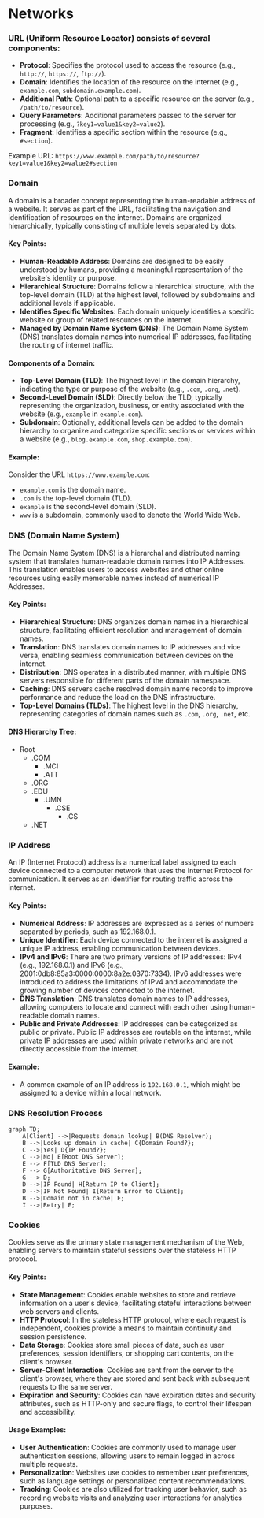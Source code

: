 # Networks

### URL (Uniform Resource Locator) consists of several components:

- **Protocol**: Specifies the protocol used to access the resource (e.g., `http://`, `https://`, `ftp://`).
- **Domain**: Identifies the location of the resource on the internet (e.g., `example.com`, `subdomain.example.com`).
- **Additional Path**: Optional path to a specific resource on the server (e.g., `/path/to/resource`).
- **Query Parameters**: Additional parameters passed to the server for processing (e.g., `?key1=value1&key2=value2`).
- **Fragment**: Identifies a specific section within the resource (e.g., `#section`).

Example URL: `https://www.example.com/path/to/resource?key1=value1&key2=value2#section`

### Domain
A domain is a broader concept representing the human-readable address of a website. It serves as part of the URL, facilitating the navigation and identification of resources on the internet. Domains are organized hierarchically, typically consisting of multiple levels separated by dots.

#### Key Points:
- **Human-Readable Address**: Domains are designed to be easily understood by humans, providing a meaningful representation of the website's identity or purpose.
- **Hierarchical Structure**: Domains follow a hierarchical structure, with the top-level domain (TLD) at the highest level, followed by subdomains and additional levels if applicable.
- **Identifies Specific Websites**: Each domain uniquely identifies a specific website or group of related resources on the internet.
- **Managed by Domain Name System (DNS)**: The Domain Name System (DNS) translates domain names into numerical IP addresses, facilitating the routing of internet traffic.

#### Components of a Domain:

- **Top-Level Domain (TLD)**: The highest level in the domain hierarchy, indicating the type or purpose of the website (e.g., `.com`, `.org`, `.net`).
- **Second-Level Domain (SLD)**: Directly below the TLD, typically representing the organization, business, or entity associated with the website (e.g., `example` in `example.com`).
- **Subdomain**: Optionally, additional levels can be added to the domain hierarchy to organize and categorize specific sections or services within a website (e.g., `blog.example.com`, `shop.example.com`).

#### Example:
Consider the URL `https://www.example.com`:
- `example.com` is the domain name.
- `.com` is the top-level domain (TLD).
- `example` is the second-level domain (SLD).
- `www` is a subdomain, commonly used to denote the World Wide Web.



### DNS (Domain Name System)
The Domain Name System (DNS) is a hierarchal and distributed naming system that translates human-readable domain names into IP Addresses. This translation enables users to access websites and other online resources using easily memorable names instead of numerical IP Addresses.

#### Key Points:
- **Hierarchical Structure**: DNS organizes domain names in a hierarchical structure, facilitating efficient resolution and management of domain names.
- **Translation**: DNS translates domain names to IP addresses and vice versa, enabling seamless communication between devices on the internet.
- **Distribution**: DNS operates in a distributed manner, with multiple DNS servers responsible for different parts of the domain namespace.
- **Caching**: DNS servers cache resolved domain name records to improve performance and reduce the load on the DNS infrastructure.
- **Top-Level Domains (TLDs)**: The highest level in the DNS hierarchy, representing categories of domain names such as `.com`, `.org`, `.net`, etc.

#### DNS Hierarchy Tree:

- Root
  - .COM
    - .MCI
    - .ATT
  - .ORG
  - .EDU
    - .UMN
      - .CSE
        - .CS
  - .NET

### IP Address

An IP (Internet Protocol) address is a numerical label assigned to each device connected to a computer network that uses the Internet Protocol for communication. It serves as an identifier for routing traffic across the internet.

#### Key Points:
- **Numerical Address**: IP addresses are expressed as a series of numbers separated by periods, such as 192.168.0.1.
- **Unique Identifier**: Each device connected to the internet is assigned a unique IP address, enabling communication between devices.
- **IPv4 and IPv6**: There are two primary versions of IP addresses: IPv4 (e.g., 192.168.0.1) and IPv6 (e.g., 2001:0db8:85a3:0000:0000:8a2e:0370:7334). IPv6 addresses were introduced to address the limitations of IPv4 and accommodate the growing number of devices connected to the internet.
- **DNS Translation**: DNS translates domain names to IP addresses, allowing computers to locate and connect with each other using human-readable domain names.
- **Public and Private Addresses**: IP addresses can be categorized as public or private. Public IP addresses are routable on the internet, while private IP addresses are used within private networks and are not directly accessible from the internet.

#### Example:
- A common example of an IP address is `192.168.0.1`, which might be assigned to a device within a local network.

### DNS Resolution Process
```mermaid
graph TD;
    A[Client] -->|Requests domain lookup| B(DNS Resolver);
    B -->|Looks up domain in cache| C{Domain Found?};
    C -->|Yes| D{IP Found?};
    C -->|No| E[Root DNS Server];
    E --> F[TLD DNS Server];
    F --> G[Authoritative DNS Server];
    G --> D;
    D -->|IP Found| H[Return IP to Client];
    D -->|IP Not Found| I[Return Error to Client];
    B -->|Domain not in cache| E;
    I -->|Retry| E;
```
### Cookies
Cookies serve as the primary state management mechanism of the Web, enabling servers to maintain stateful sessions over the stateless HTTP protocol.

#### Key Points:
- **State Management**: Cookies enable websites to store and retrieve information on a user's device, facilitating stateful interactions between web servers and clients.
- **HTTP Protocol**: In the stateless HTTP protocol, where each request is independent, cookies provide a means to maintain continuity and session persistence.
- **Data Storage**: Cookies store small pieces of data, such as user preferences, session identifiers, or shopping cart contents, on the client's browser.
- **Server-Client Interaction**: Cookies are sent from the server to the client's browser, where they are stored and sent back with subsequent requests to the same server.
- **Expiration and Security**: Cookies can have expiration dates and security attributes, such as HTTP-only and secure flags, to control their lifespan and accessibility.

#### Usage Examples:
- **User Authentication**: Cookies are commonly used to manage user authentication sessions, allowing users to remain logged in across multiple requests.
- **Personalization**: Websites use cookies to remember user preferences, such as language settings or personalized content recommendations.
- **Tracking**: Cookies are also utilized for tracking user behavior, such as recording website visits and analyzing user interactions for analytics purposes.

